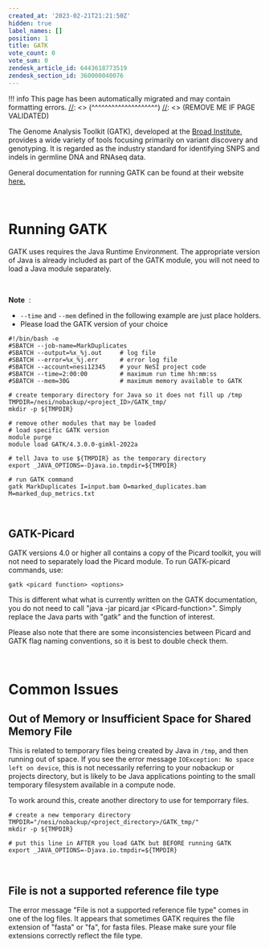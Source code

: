 ```yaml
---
created_at: '2023-02-21T21:21:50Z'
hidden: true
label_names: []
position: 1
title: GATK
vote_count: 0
vote_sum: 0
zendesk_article_id: 6443618773519
zendesk_section_id: 360000040076
---
```




[//]: <> (REMOVE ME IF PAGE VALIDATED)
[//]: <> (vvvvvvvvvvvvvvvvvvvv)
!!! info
    This page has been automatically migrated and may contain formatting errors.
[//]: <> (^^^^^^^^^^^^^^^^^^^^)
[//]: <> (REMOVE ME IF PAGE VALIDATED)

The Genome Analysis Toolkit (GATK), developed at the [Broad
Institute](http://www.broadinstitute.org/), provides a wide variety of
tools focusing primarily on variant discovery and genotyping. It is
regarded as the industry standard for identifying SNPS and indels in
germline DNA and RNAseq data.

General documentation for running GATK can be found at their website
[here.](https://gatk.broadinstitute.org/hc/en-us)

 

# Running GATK

GATK uses requires the Java Runtime Environment. The appropriate version
of Java is already included as part of the GATK module, you will not
need to load a Java module separately.

 

**Note**  :

-   `--time` and `--mem` defined in the following example are just place
    holders.
-   Please load the GATK version of your choice

``` sl
#!/bin/bash -e
#SBATCH --job-name=MarkDuplicates
#SBATCH --output=%x_%j.out     # log file
#SBATCH --error=%x_%j.err      # error log file
#SBATCH --account=nesi12345    # your NeSI project code
#SBATCH --time=2:00:00         # maximum run time hh:mm:ss
#SBATCH --mem=30G              # maximum memory available to GATK

# create temporary directory for Java so it does not fill up /tmp
TMPDIR=/nesi/nobackup/<project_ID>/GATK_tmp/
mkdir -p ${TMPDIR}

# remove other modules that may be loaded
# load specific GATK version
module purge
module load GATK/4.3.0.0-gimkl-2022a

# tell Java to use ${TMPDIR} as the temporary directory
export _JAVA_OPTIONS=-Djava.io.tmpdir=${TMPDIR} 

# run GATK command
gatk MarkDuplicates I=input.bam O=marked_duplicates.bam M=marked_dup_metrics.txt
```

 

## GATK-Picard

GATK versions 4.0 or higher all contains a copy of the Picard toolkit,
you will not need to separately load the Picard module. To run
GATK-picard commands, use:  

``` sl
gatk <picard function> <options>
```

This is different what what is currently written on the GATK
documentation, you do not need to call "java -jar picard.jar
&lt;Picard-function&gt;". Simply replace the Java parts with "gatk" and
the function of interest.

Please also note that there are some inconsistencies between Picard and
GATK flag naming conventions, so it is best to double check them.

 

# Common Issues

## Out of Memory or Insufficient Space for Shared Memory File

This is related to temporary files being created by Java in `/tmp`, and
then running out of space. If you see the error message
`IOException: No space left on device`, this is not necessarily
referring to your nobackup or projects directory, but is likely to be
Java applications pointing to the small temporary filesystem available
in a compute node.

To work around this, create another directory to use for temporrary
files.

``` sl
# create a new temporary directory
TMPDIR="/nesi/nobackup/<project_directory>/GATK_tmp/"
mkdir -p ${TMPDIR}

# put this line in AFTER you load GATK but BEFORE running GATK
export _JAVA_OPTIONS=-Djava.io.tmpdir=${TMPDIR} 
```

 

## File is not a supported reference file type

The error message "File is not a supported reference file type" comes in
one of the log files. It appears that sometimes GATK requires the file
extension of "fasta" or "fa", for fasta files. Please make sure your
file extensions correctly reflect the file type.

 

 

 
